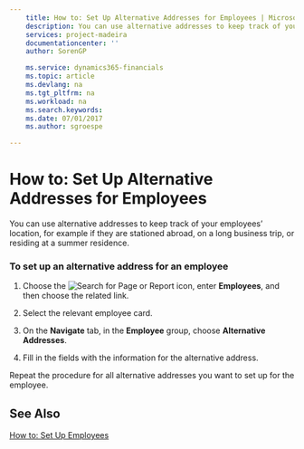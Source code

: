 ```yaml
---
    title: How to: Set Up Alternative Addresses for Employees | Microsoft Docs
    description: You can use alternative addresses to keep track of your employees’ location, for example if they are stationed abroad, on a long business trip, or residing at a summer residence.
    services: project-madeira
    documentationcenter: ''
    author: SorenGP

    ms.service: dynamics365-financials
    ms.topic: article
    ms.devlang: na
    ms.tgt_pltfrm: na
    ms.workload: na
    ms.search.keywords:
    ms.date: 07/01/2017
    ms.author: sgroespe

---
```

# How to: Set Up Alternative Addresses for Employees
You can use alternative addresses to keep track of your employees’ location, for example if they are stationed abroad, on a long business trip, or residing at a summer residence.  
  
### To set up an alternative address for an employee  
  
1.  Choose the ![Search for Page or Report](media/ui-search/search_small.png "Search for Page or Report icon") icon, enter **Employees**, and then choose the related link.  
  
2.  Select the relevant employee card.  
  
3.  On the **Navigate** tab, in the **Employee** group, choose **Alternative Addresses**.  
  
4.  Fill in the fields with the information for the alternative address.  
  
 Repeat the procedure for all alternative addresses you want to set up for the employee.  
  
## See Also  
 [How to: Set Up Employees](../how-to-set-up-employees.md)
